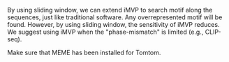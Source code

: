 By using sliding window, we can extend iMVP to search motif along the sequences, just like traditional software. Any overrepresented motif will be found. However, by using sliding window, the sensitivity of iMVP reduces. We suggest using iMVP when the "phase-mismatch" is limited (e.g., CLIP-seq).

Make sure that MEME has been installed for Tomtom.
